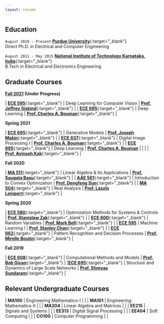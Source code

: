 ```yaml
---
layout: resume
---
```


## Education

`August 2019 - Present`
[__Purdue University__](https://www.purdue.edu/){:target="_blank"}
<br/>Direct Ph.D. in Electrical and Computer Engineering

`August 2011 - May 2015`
[__National Institute of Technology Karnataka, India__](https://www.nitk.ac.in/){:target="_blank"}
<br/>B.Tech in Electrical and Electronics Engineering


## Graduate Courses

<style>
table td:first-of-type {
    width: 20%;
}
table td:nth-of-type(2) {
    width: 50%;
}
table td:nth-of-type(3) {
    width: 30%;
}
</style>

**<ins>Fall 2021</ins> (Under Progress)**

| [**ECE 595**](https://engineering.purdue.edu/ece595cv/){:target="_blank"} | Deep Learning for Computer Vision | [**Prof. Jeffrey Siskind**](https://engineering.purdue.edu/~qobi/){:target="_blank"} |
| [**ECE 695**](https://engineering.purdue.edu/DeepLearn/){:target="_blank"} | Deep Learning | [**Prof. Charles A. Bouman**](https://engineering.purdue.edu/~bouman/){:target="_blank"} |

**Spring 2021**

| [**ECE 695**](https://engineering.purdue.edu/online/courses/generative-models){:target="_blank"} | Generative Models | [**Prof. Joseph Makin**](https://engineering.purdue.edu/MakinLab/people){:target="_blank"} |
| [**ECE 637**](https://engineering.purdue.edu/~bouman/ece637/){:target="_blank"} | Digital Image Processing I | [**Prof. Charles A. Bouman**](https://engineering.purdue.edu/~bouman/){:target="_blank"} |
| [**ECE 695**](https://engineering.purdue.edu/DeepLearn/){:target="_blank"} | Deep Learning | [**Prof. Charles A. Bouman**](https://engineering.purdue.edu/~bouman/) |
| | | [**Prof. Avinash Kak**](https://engineering.purdue.edu/kak/){:target="_blank"} |


**Fall 2020**

| [**MA 511**](https://www.math.purdue.edu/academic/courses/coursepage?subject=MA&course=51100){:target="_blank"} | Linear Algebra & Its Applications | [**Prof. Saugata Basu**](https://www.math.purdue.edu/~sbasu/){:target="_blank"} |
| [**AAE 561**](https://catalog.purdue.edu/preview_course_nopop.php?catoid=9&coid=89885){:target="_blank"} | Introduction to Convex Optimization | [**Prof. Dengfeng Sun**](https://web.ics.purdue.edu/~dsun/){:target="_blank"} |
| [**MA 504**](https://www.math.purdue.edu/academic/courses/coursepage?subject=MA&course=50400){:target="_blank"} | Real Analysis | [**Prof. Laszlo Lempert**](https://www.math.purdue.edu/~lempert/){:target="_blank"} |


**Spring 2020**

| [**ECE 580**](https://engineering.purdue.edu/ECE/Academics/Graduates/Undergraduates/UGO/CourseInfo/courseInfo?courseid=643&show=true&type=grad){:target="_blank"} | Optimization Methods for Systems & Controls | [**Prof. Stanislaw Zak**](https://engineering.purdue.edu/ECE/People/ptProfile?resource_id=3272){:target="_blank"} |
| [**ECE 600**](https://engineering.purdue.edu/ECE/Academics/Undergraduates/UGO/pdf/UGO/Policies/UGO/CourseInfo/courseInfo?courseid=145&show=true&type=grad){:target="_blank"} | Random Variables | [**Prof. Mark Bell**](https://engineering.purdue.edu/ECE/People/ptPeopleListing?group_id=2571&resource_id=3137){:target="_blank"} |
| [**ECE 595**](https://engineering.purdue.edu/ECE/Academics/Undergraduates/UGO/pdf/UGO/Policies/UGO/CourseInfo/courseInfo?courseid=739&show=true&type=undergrad) | Machine Learning I | [**Prof. Stanley Chan**](https://engineering.purdue.edu/ECE/People?resource_id=111901&group_id=2571){:target="_blank"} |
| [**ECE 662**](https://engineering.purdue.edu/ECE/Academics/Undergraduates/UGO/CourseInfo/courseInfo?courseid=190&show=true&type=grad){:target="_blank"} | Pattern Recognition and Decision Processes | [**Prof. Mirelle Boutin**](https://engineering.purdue.edu/ECE/People/ptPeopleListing?group_id=2571&resource_id=3165){:target="_blank"} |



**Fall 2019**

| [**ECE 608**](https://engineering.purdue.edu/ECE/Academics/Undergraduates/UGO/CourseInfo/courseInfo?courseid=149.0&show=true&type=grad){:target="_blank"} | Computational Methods and Models | [**Prof. Bob Givan**](https://engineering.purdue.edu/ECE/People/ptPeopleListing?group_id=2571&resource_id=3234){:target="_blank"} |
|[**ECE 695**](https://engineering.purdue.edu/ECE/Academics/Undergraduates/UGO/CourseInfo/courseInfo?courseid=643&show=true&type=grad){:target="_blank"} | Structure and Dynamics of Large Scale Networks | [**Prof. Shreyas Sundaram**](https://www.cerias.purdue.edu/site/people/faculty/view/1638){:target="_blank"} |

## Relevant Undergraduate Courses


| **MA100** | Engineering Mathematics-I | |
| **MA101** | Engineering Mathematics-II | | 
| **MA204** | Linear Algebra and Matrices | |
| **EE215** | Signals and Systems | |
| **EE313** | Digital Signal Processing | |
| **EE404** | Soft Computing | |
| **CO100** | Computer Programming | |
